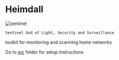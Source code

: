 # Heimdall


![sentinel](https://user-images.githubusercontent.com/55876929/206935454-1b55a5ba-76c9-49a0-a8d4-e27b83270d50.png)
```
Sentinel God of Light, Security and Surveillance
```


toolkit for monitoring and scanning home networks

Go to [src](https://github.com/istedee/heimdall/tree/main/src) folder for setup instructions
